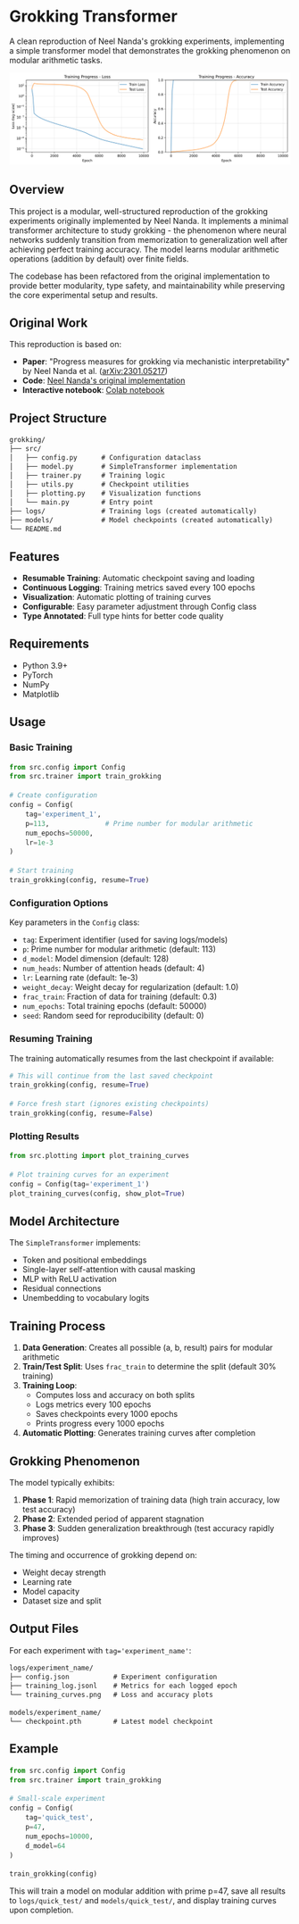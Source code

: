 # Grokking Transformer

A clean reproduction of Neel Nanda's grokking experiments, implementing a simple transformer model that demonstrates the grokking phenomenon on modular arithmetic tasks.

![Display of grokking](/logs/P_113/training_curves.png)

## Overview

This project is a modular, well-structured reproduction of the grokking experiments originally implemented by Neel Nanda. It implements a minimal transformer architecture to study grokking - the phenomenon where neural networks suddenly transition from memorization to generalization well after achieving perfect training accuracy. The model learns modular arithmetic operations (addition by default) over finite fields.

The codebase has been refactored from the original implementation to provide better modularity, type safety, and maintainability while preserving the core experimental setup and results.

## Original Work

This reproduction is based on:
- **Paper**: "Progress measures for grokking via mechanistic interpretability" by Neel Nanda et al. ([arXiv:2301.05217](https://arxiv.org/abs/2301.05217))
- **Code**: [Neel Nanda's original implementation](https://github.com/neelnanda-io/Grokking)
- **Interactive notebook**: [Colab notebook](https://colab.research.google.com/drive/1F6_1_cWXE5M7WocUcpQWp3v8z4b1jL20)

## Project Structure

```
grokking/
├── src/
│   ├── config.py      # Configuration dataclass
│   ├── model.py       # SimpleTransformer implementation
│   ├── trainer.py     # Training logic
│   ├── utils.py       # Checkpoint utilities
│   ├── plotting.py    # Visualization functions
│   └── main.py        # Entry point
├── logs/              # Training logs (created automatically)
├── models/            # Model checkpoints (created automatically)
└── README.md
```

## Features

- **Resumable Training**: Automatic checkpoint saving and loading
- **Continuous Logging**: Training metrics saved every 100 epochs
- **Visualization**: Automatic plotting of training curves
- **Configurable**: Easy parameter adjustment through Config class
- **Type Annotated**: Full type hints for better code quality

## Requirements

- Python 3.9+
- PyTorch
- NumPy
- Matplotlib

## Usage

### Basic Training

```python
from src.config import Config
from src.trainer import train_grokking

# Create configuration
config = Config(
    tag='experiment_1',
    p=113,              # Prime number for modular arithmetic
    num_epochs=50000,
    lr=1e-3
)

# Start training
train_grokking(config, resume=True)
```

### Configuration Options

Key parameters in the `Config` class:

- `tag`: Experiment identifier (used for saving logs/models)
- `p`: Prime number for modular arithmetic (default: 113)
- `d_model`: Model dimension (default: 128)
- `num_heads`: Number of attention heads (default: 4)
- `lr`: Learning rate (default: 1e-3)
- `weight_decay`: Weight decay for regularization (default: 1.0)
- `frac_train`: Fraction of data for training (default: 0.3)
- `num_epochs`: Total training epochs (default: 50000)
- `seed`: Random seed for reproducibility (default: 0)

### Resuming Training

The training automatically resumes from the last checkpoint if available:

```python
# This will continue from the last saved checkpoint
train_grokking(config, resume=True)

# Force fresh start (ignores existing checkpoints)
train_grokking(config, resume=False)
```

### Plotting Results

```python
from src.plotting import plot_training_curves

# Plot training curves for an experiment
config = Config(tag='experiment_1')
plot_training_curves(config, show_plot=True)
```

## Model Architecture

The `SimpleTransformer` implements:

- Token and positional embeddings
- Single-layer self-attention with causal masking
- MLP with ReLU activation
- Residual connections
- Unembedding to vocabulary logits

## Training Process

1. **Data Generation**: Creates all possible (a, b, result) pairs for modular arithmetic
2. **Train/Test Split**: Uses `frac_train` to determine the split (default 30% training)
3. **Training Loop**: 
   - Computes loss and accuracy on both splits
   - Logs metrics every 100 epochs
   - Saves checkpoints every 1000 epochs
   - Prints progress every 1000 epochs
4. **Automatic Plotting**: Generates training curves after completion

## Grokking Phenomenon

The model typically exhibits:

1. **Phase 1**: Rapid memorization of training data (high train accuracy, low test accuracy)
2. **Phase 2**: Extended period of apparent stagnation
3. **Phase 3**: Sudden generalization breakthrough (test accuracy rapidly improves)

The timing and occurrence of grokking depend on:
- Weight decay strength
- Learning rate
- Model capacity
- Dataset size and split

## Output Files

For each experiment with `tag='experiment_name'`:

```
logs/experiment_name/
├── config.json           # Experiment configuration
├── training_log.jsonl    # Metrics for each logged epoch
└── training_curves.png   # Loss and accuracy plots

models/experiment_name/
└── checkpoint.pth        # Latest model checkpoint
```

## Example

```python
from src.config import Config
from src.trainer import train_grokking

# Small-scale experiment
config = Config(
    tag='quick_test',
    p=47,
    num_epochs=10000,
    d_model=64
)

train_grokking(config)
```

This will train a model on modular addition with prime p=47, save all results to `logs/quick_test/` and `models/quick_test/`, and display training curves upon completion.

